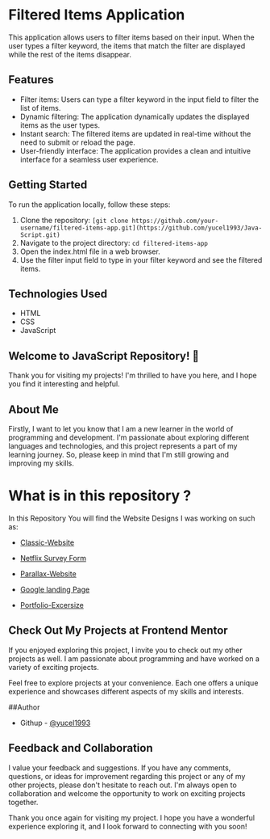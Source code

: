 # Filtered Items Application

This application allows users to filter items based on their input. When the user types a filter keyword, the items that match the filter are displayed while the rest of the items disappear.

## Features

- Filter items: Users can type a filter keyword in the input field to filter the list of items.
- Dynamic filtering: The application dynamically updates the displayed items as the user types.
- Instant search: The filtered items are updated in real-time without the need to submit or reload the page.
- User-friendly interface: The application provides a clean and intuitive interface for a seamless user experience.

## Getting Started

To run the application locally, follow these steps:

1. Clone the repository: `[git clone https://github.com/your-username/filtered-items-app.git](https://github.com/yucel1993/Java-Script.git)`
2. Navigate to the project directory: `cd filtered-items-app`
3. Open the index.html file in a web browser.
4. Use the filter input field to type in your filter keyword and see the filtered items.

## Technologies Used

- HTML
- CSS
- JavaScript

## Welcome to JavaScript  Repository! 👋

Thank you for visiting my projects! I'm thrilled to have you here, and I hope you find it interesting and helpful.

## About Me
Firstly, I want to let you know that I am a new learner in the world of programming and development. I'm passionate about exploring different languages and technologies, and this project represents a part of my learning journey. So, please keep in mind that I'm still growing and improving my skills.

# What is in this repository ?
In this Repository You will find the Website Designs I was working on such as: 

- [Classic-Website](https://yucel1993.github.io/Classic-Website/)

- [Netflix Survey Form](https://yucel1993.github.io/Netflix-RegisterForm/)

- [Parallax-Website](https://yucel1993.github.io/Parallax-Website/)

- [Google landing Page](https://yucel1993.github.io/Google-Landing-Page/)

- [Portfolio-Excersize](https://yucel1993.github.io/Portfolio-Excersize/)


## Check Out My Projects at Frontend Mentor
If you enjoyed exploring this project, I invite you to check out my other projects as well. I am passionate about programming and have worked on a variety of exciting projects.

Feel free to explore projects at your convenience. Each one offers a unique experience and showcases different aspects of my skills and interests.

##Author
<!-- - Frontend Mentor - [@AliDurul](https://www.frontendmentor.io/profile/DURUL-26) -->
- Githup - [@yucel1993](https://github.com/yucel1993)

## Feedback and Collaboration
I value your feedback and suggestions. If you have any comments, questions, or ideas for improvement regarding this project or any of my other projects, please don't hesitate to reach out. I'm always open to collaboration and welcome the opportunity to work on exciting projects together.

Thank you once again for visiting my project. I hope you have a wonderful experience exploring it, and I look forward to connecting with you soon!
